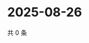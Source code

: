 # 2025-08-26

共 0 条

<!-- BEGIN ZHIHUQUESTIONS -->
<!-- 最后更新时间 Tue Aug 26 2025 16:16:50 GMT+0800 (China Standard Time) -->

<!-- END ZHIHUQUESTIONS -->
